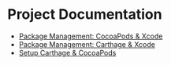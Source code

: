 # Project Documentation

- [Package Management: CocoaPods & Xcode](Cocoapods-Xcode.md)
- [Package Management: Carthage & Xcode](Carthage-Xcode.md)
- [Setup Carthage & CocoaPods](Setup-Carthage-CocoaPods.md)

